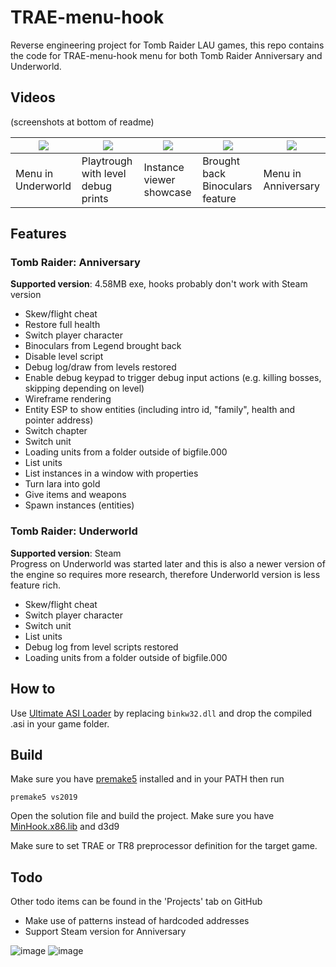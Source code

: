 # TRAE-menu-hook

Reverse engineering project for Tomb Raider LAU games, this repo contains the code for TRAE-menu-hook menu for both Tomb Raider Anniversary and Underworld.

## Videos

(screenshots at bottom of readme)

| [![](https://i.imgur.com/S8JnQjP.png)](https://www.youtube.com/watch?v=Bzf8k7LO5uI) | [![](https://i.imgur.com/qgDQuio.png)](https://www.youtube.com/watch?v=k1FIa8Pel3E&t) | [![](https://i.imgur.com/cJe3pYa.png)](https://www.youtube.com/watch?v=RwU80Pj0PR8) | [![](https://i.imgur.com/fiSP0Dp.png)](https://www.youtube.com/watch?v=Ju8Hr8Rfz4k) | [![](https://i.imgur.com/ZzRMr2P.png)](https://www.youtube.com/watch?v=bXgBKVIS9cY) |
|----|----|----|----|----|
| Menu in Underworld | Playtrough with level debug prints | Instance viewer showcase | Brought back Binoculars feature | Menu in Anniversary |

## Features

### Tomb Raider: Anniversary

**Supported version**: 4.58MB exe, hooks probably don't work with Steam version

* Skew/flight cheat
* Restore full health
* Switch player character
* Binoculars from Legend brought back
* Disable level script
* Debug log/draw from levels restored
* Enable debug keypad to trigger debug input actions (e.g. killing bosses, skipping depending on level)
* Wireframe rendering
* Entity ESP to show entities (including intro id, "family", health and pointer address)
* Switch chapter
* Switch unit
* Loading units from a folder outside of bigfile.000
* List units
* List instances in a window with properties
* Turn lara into gold
* Give items and weapons
* Spawn instances (entities)

### Tomb Raider: Underworld

**Supported version**: Steam \
Progress on Underworld was started later and this is also a newer version of the engine so requires more research, therefore Underworld version is less feature rich.

* Skew/flight cheat
* Switch player character
* Switch unit
* List units
* Debug log from level scripts restored
* Loading units from a folder outside of bigfile.000

## How to

Use [Ultimate ASI Loader](https://github.com/ThirteenAG/Ultimate-ASI-Loader/releases) by replacing `binkw32.dll` and drop the compiled .asi in your game folder.

## Build

Make sure you have [premake5](https://premake.github.io/) installed and in your PATH then run
```
premake5 vs2019
```
Open the solution file and build the project. Make sure you have [MinHook.x86.lib](https://github.com/TsudaKageyu/minhook/releases) and d3d9

Make sure to set TRAE or TR8 preprocessor definition for the target game.

## Todo

Other todo items can be found in the 'Projects' tab on GitHub

- Make use of patterns instead of hardcoded addresses
- Support Steam version for Anniversary

![image](https://user-images.githubusercontent.com/15322107/111395421-1e496700-86bd-11eb-997b-b73f2a3ec244.png)
![image](https://user-images.githubusercontent.com/15322107/110152916-a2a90980-7de2-11eb-8da4-ba28e1f4a258.png)